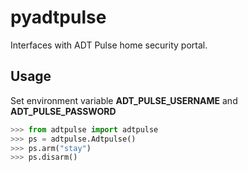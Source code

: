 # pyadtpulse

Interfaces with ADT Pulse home security portal.


## Usage

Set environment variable **ADT_PULSE_USERNAME** and **ADT_PULSE_PASSWORD**


```python
>>> from adtpulse import adtpulse
>>> ps = adtpulse.Adtpulse()
>>> ps.arm("stay")
>>> ps.disarm()
```